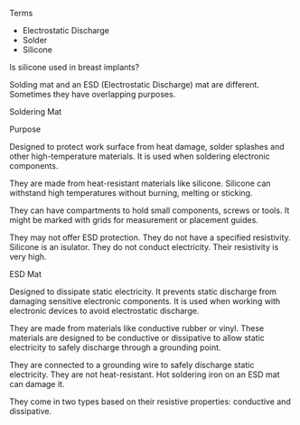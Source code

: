 Terms

- Electrostatic Discharge
- Solder
- Silicone

Is silicone used in breast implants?

Solding mat and an ESD (Electrostatic Discharge) mat are different. Sometimes they have overlapping purposes.

Soldering Mat

Purpose

Designed to protect work surface from heat damage, solder splashes and other high-temperature materials. It is used when soldering electronic components.

They are made from heat-resistant materials like silicone. Silicone can withstand high temperatures without burning, melting or sticking.

They can have compartments to hold small components, screws or tools. It might be marked with grids for measurement or placement guides.

They may not offer ESD protection. They do not have a specified resistivity. Silicone is an isulator. They do not conduct electricity. Their resistivity is very high. 

ESD Mat

Designed to dissipate static electricity. It prevents static discharge from damaging sensitive electronic components. It is used when working with electronic devices to avoid electrostatic discharge.

They are made from materials like conductive rubber or vinyl. These materials are designed to be conductive or dissipative to allow static electricity to safely discharge through a grounding point.

They are connected to a grounding wire to safely discharge static electricity. They are not heat-resistant. Hot soldering iron on an ESD mat can damage it.

They come in two types based on their resistive properties: conductive and dissipative.


